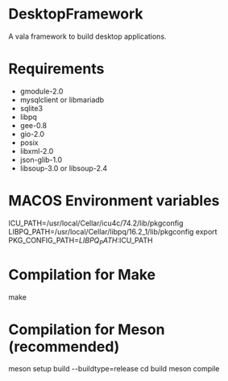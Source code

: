 # DesktopFramework
A vala framework to build desktop applications.

# Requirements

- gmodule-2.0
- mysqlclient or libmariadb
- sqlite3
- libpq
- gee-0.8
- gio-2.0
- posix
- libxml-2.0
- json-glib-1.0
- libsoup-3.0 or libsoup-2.4

# MACOS Environment variables

ICU_PATH=/usr/local/Cellar/icu4c/74.2/lib/pkgconfig
LIBPQ_PATH=/usr/local/Cellar/libpq/16.2_1/lib/pkgconfig
export PKG_CONFIG_PATH=$LIBPQ_PATH:$ICU_PATH

# Compilation for Make

make

# Compilation for Meson (recommended)

meson setup build --buildtype=release
cd build
meson compile

